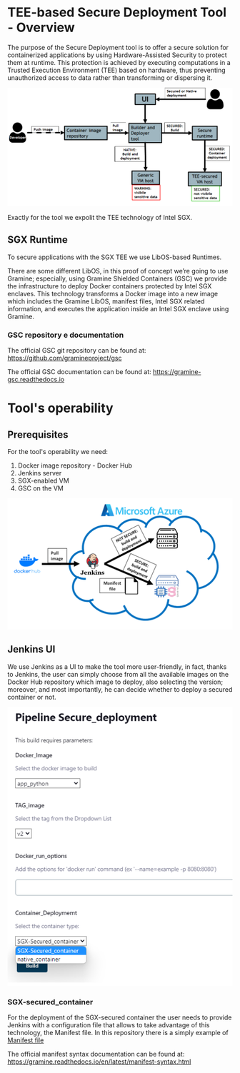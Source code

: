 # TEE-based Secure Deployment Tool - Overview

The purpose of the Secure Deployment tool is to offer a secure solution for containerized applications by using Hardware-Assisted Security to protect them at runtime. This protection is achieved by executing computations in a Trusted Execution Environment (TEE) based on hardware, thus preventing unauthorized access to data rather than transforming or dispersing it.

![](/image/Architettura_SD.png)

Exactly for the tool we expolit the TEE technology of Intel SGX. 

## **SGX Runtime**
To secure applications with the SGX TEE we use LibOS-based Runtimes. 

There are some different LibOS, in this proof of concept we’re going to use Gramine; especially, using Gramine Shielded Containers (GSC) we provide the infrastructure to deploy Docker containers protected by Intel SGX enclaves. This technology transforms a Docker image into a new image which includes the Gramine LibOS, manifest files, Intel SGX related information, and executes the application inside an Intel SGX enclave using Gramine. 


### **GSC repository e documentation**
The official GSC git repository can be found at: https://github.com/gramineproject/gsc

The official GSC documentation can be found at: https://gramine-gsc.readthedocs.io

# Tool's operability
## Prerequisites

For the tool's operability we need: 
1) Docker image repository - Docker Hub
2) Jenkins server
3) SGX-enabled VM 
4) GSC on the VM

![](/image/Architettura.png)


## Jenkins UI
We use Jenkins as a UI to make the tool more user-friendly, in fact, thanks to Jenkins, the user can simply choose from all the available images on the Docker Hub repository which image to deploy, also selecting the version; moreover, and most importantly, he can decide whether to deploy a secured container or not.

![](/image/jenkins_job.png)

### SGX-secured_container
For the deployment of the SGX-secured container the user needs to provide Jenkins with a configuration file that allows to take advantage of this technology, the Manifest file. In this repository there is a simply example of [Manifest file](/Manifestfile.manifest)

The official manifest syntax documentation can be found at: https://gramine.readthedocs.io/en/latest/manifest-syntax.html


